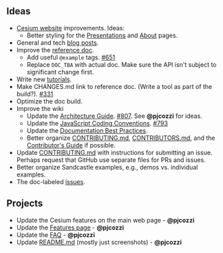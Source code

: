 ## Ideas

* [Cesium website](http://cesium.agi.com/index.html) improvements.  Ideas:
   * Better styling for the [Presentations](http://cesium.agi.com/publications.html) and [About](http://cesium.agi.com/contributors.html) pages.
* General and tech [blog posts](http://cesium.agi.com/blog.html).
* Improve the [reference doc](http://cesium.agi.com/refdoc.html).
   * Add useful `@example` tags. [#651](https://github.com/AnalyticalGraphicsInc/cesium/issues/651)
   * Replace `DOC_TBA` with actual doc.  Make sure the API isn't subject to significant change first.
* Write new [tutorials](https://github.com/AnalyticalGraphicsInc/cesium/wiki/Tutorials-Details).
* Make CHANGES.md link to reference doc.  (Write a tool as part of the build?).  [#331](https://github.com/AnalyticalGraphicsInc/cesium/issues/331)
* Optimize the doc build.
* Improve the wiki
   * Update the [Architecture Guide](https://github.com/AnalyticalGraphicsInc/cesium/wiki/Architecture).  [#807](https://github.com/AnalyticalGraphicsInc/cesium/issues/807).  See **@pjcozzi** for ideas.
   * Update the [JavaScript Coding Conventions](https://github.com/AnalyticalGraphicsInc/cesium/wiki/JavaScript-Coding-Conventions).  [#793](https://github.com/AnalyticalGraphicsInc/cesium/issues/793)
   * Update the [Documentation Best Practices](https://github.com/AnalyticalGraphicsInc/cesium/wiki/Documentation-Best-Practices).
   * Better organize [CONTRIBUTING.md](https://github.com/AnalyticalGraphicsInc/cesium/blob/master/CONTRIBUTING.md), [CONTRIBUTORS.md](https://github.com/AnalyticalGraphicsInc/cesium/blob/master/CONTRIBUTORS.md), and the [Contributor's Guide](https://github.com/AnalyticalGraphicsInc/cesium/wiki/Contributor%27s-Guide) if possible.
* Update [CONTRIBUTING.md](https://github.com/AnalyticalGraphicsInc/cesium/blob/master/CONTRIBUTING.md) with instructions for submitting an issue.  Perhaps request that GitHub use separate files for PRs and issues.
* Better organize Sandcastle examples, e.g., demos vs. individual examples.
* The doc-labeled [issues](https://github.com/AnalyticalGraphicsInc/cesium/issues?direction=desc&labels=doc&page=1&sort=updated&state=open).

## Projects

* Update the Cesium features on the main web page - **@pjcozzi**
* Update the [Features page](http://cesium.agi.com/features.html) - **@pjcozzi**
* Update the [FAQ](http://cesium.agi.com/FAQ.html) - **@pjcozzi**
* Update [README.md](https://github.com/AnalyticalGraphicsInc/cesium/blob/master/README.md) (mostly just screenshots) - **@pjcozzi**